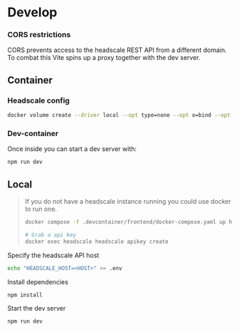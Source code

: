# Develop

### CORS restrictions

CORS prevents access to the headscale REST API from a different domain.
To combat this Vite spins up a proxy together with the dev server.

## Container

### Headscale config

```sh
docker volume create --driver local --opt type=none --opt o=bind --opt device=$PWD/.devcontainer/headscale headscale-config
```

### Dev-container

Once inside you can start a dev server with:

```sh
npm run dev
```

## Local

> If you do not have a headscale instance running you could use docker to run one.
>
> ```sh
> docker compose -f .devcontainer/frontend/docker-compose.yaml up headscale
>
> # Grab a api key
> docker exec headscale headscale apikey create
> ```

Specify the headscale API host

```sh
echo "HEADSCALE_HOST=<HOST>" >> .env
```

Install dependencies

```sh
npm install
```

Start the dev server

```sh
npm run dev
```
